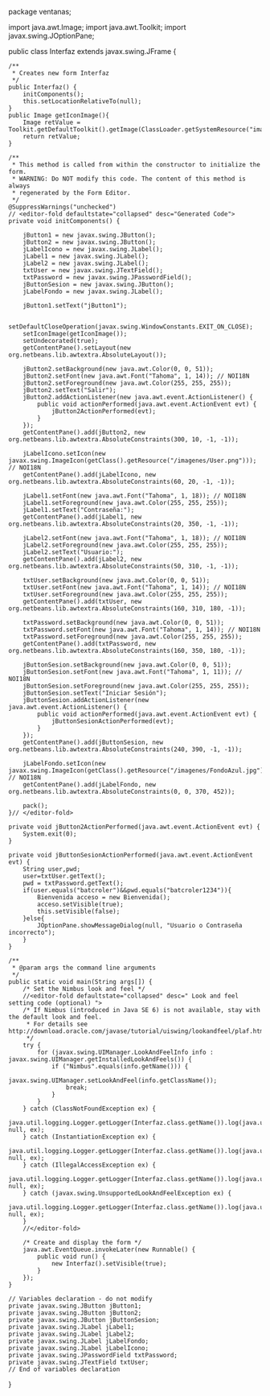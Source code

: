 package ventanas;

import java.awt.Image;
import java.awt.Toolkit;
import javax.swing.JOptionPane;

public class Interfaz extends javax.swing.JFrame {

    /**
     * Creates new form Interfaz
     */
    public Interfaz() {
        initComponents();
        this.setLocationRelativeTo(null);
    }
    public Image getIconImage(){
        Image retValue = Toolkit.getDefaultToolkit().getImage(ClassLoader.getSystemResource("imagenes/BatcrolerProjectLogo.png"));
        return retValue;
    }

    /**
     * This method is called from within the constructor to initialize the form.
     * WARNING: Do NOT modify this code. The content of this method is always
     * regenerated by the Form Editor.
     */
    @SuppressWarnings("unchecked")
    // <editor-fold defaultstate="collapsed" desc="Generated Code">                          
    private void initComponents() {

        jButton1 = new javax.swing.JButton();
        jButton2 = new javax.swing.JButton();
        jLabelIcono = new javax.swing.JLabel();
        jLabel1 = new javax.swing.JLabel();
        jLabel2 = new javax.swing.JLabel();
        txtUser = new javax.swing.JTextField();
        txtPassword = new javax.swing.JPasswordField();
        jButtonSesion = new javax.swing.JButton();
        jLabelFondo = new javax.swing.JLabel();

        jButton1.setText("jButton1");

        setDefaultCloseOperation(javax.swing.WindowConstants.EXIT_ON_CLOSE);
        setIconImage(getIconImage());
        setUndecorated(true);
        getContentPane().setLayout(new org.netbeans.lib.awtextra.AbsoluteLayout());

        jButton2.setBackground(new java.awt.Color(0, 0, 51));
        jButton2.setFont(new java.awt.Font("Tahoma", 1, 14)); // NOI18N
        jButton2.setForeground(new java.awt.Color(255, 255, 255));
        jButton2.setText("Salir");
        jButton2.addActionListener(new java.awt.event.ActionListener() {
            public void actionPerformed(java.awt.event.ActionEvent evt) {
                jButton2ActionPerformed(evt);
            }
        });
        getContentPane().add(jButton2, new org.netbeans.lib.awtextra.AbsoluteConstraints(300, 10, -1, -1));

        jLabelIcono.setIcon(new javax.swing.ImageIcon(getClass().getResource("/imagenes/User.png"))); // NOI18N
        getContentPane().add(jLabelIcono, new org.netbeans.lib.awtextra.AbsoluteConstraints(60, 20, -1, -1));

        jLabel1.setFont(new java.awt.Font("Tahoma", 1, 18)); // NOI18N
        jLabel1.setForeground(new java.awt.Color(255, 255, 255));
        jLabel1.setText("Contraseña:");
        getContentPane().add(jLabel1, new org.netbeans.lib.awtextra.AbsoluteConstraints(20, 350, -1, -1));

        jLabel2.setFont(new java.awt.Font("Tahoma", 1, 18)); // NOI18N
        jLabel2.setForeground(new java.awt.Color(255, 255, 255));
        jLabel2.setText("Usuario:");
        getContentPane().add(jLabel2, new org.netbeans.lib.awtextra.AbsoluteConstraints(50, 310, -1, -1));

        txtUser.setBackground(new java.awt.Color(0, 0, 51));
        txtUser.setFont(new java.awt.Font("Tahoma", 1, 14)); // NOI18N
        txtUser.setForeground(new java.awt.Color(255, 255, 255));
        getContentPane().add(txtUser, new org.netbeans.lib.awtextra.AbsoluteConstraints(160, 310, 180, -1));

        txtPassword.setBackground(new java.awt.Color(0, 0, 51));
        txtPassword.setFont(new java.awt.Font("Tahoma", 1, 14)); // NOI18N
        txtPassword.setForeground(new java.awt.Color(255, 255, 255));
        getContentPane().add(txtPassword, new org.netbeans.lib.awtextra.AbsoluteConstraints(160, 350, 180, -1));

        jButtonSesion.setBackground(new java.awt.Color(0, 0, 51));
        jButtonSesion.setFont(new java.awt.Font("Tahoma", 1, 11)); // NOI18N
        jButtonSesion.setForeground(new java.awt.Color(255, 255, 255));
        jButtonSesion.setText("Iniciar Sesión");
        jButtonSesion.addActionListener(new java.awt.event.ActionListener() {
            public void actionPerformed(java.awt.event.ActionEvent evt) {
                jButtonSesionActionPerformed(evt);
            }
        });
        getContentPane().add(jButtonSesion, new org.netbeans.lib.awtextra.AbsoluteConstraints(240, 390, -1, -1));

        jLabelFondo.setIcon(new javax.swing.ImageIcon(getClass().getResource("/imagenes/FondoAzul.jpg"))); // NOI18N
        getContentPane().add(jLabelFondo, new org.netbeans.lib.awtextra.AbsoluteConstraints(0, 0, 370, 452));

        pack();
    }// </editor-fold>                        

    private void jButton2ActionPerformed(java.awt.event.ActionEvent evt) {                                         
        System.exit(0);
    }                                        

    private void jButtonSesionActionPerformed(java.awt.event.ActionEvent evt) {                                              
        String user,pwd;
        user=txtUser.getText();
        pwd = txtPassword.getText();
        if(user.equals("batcroler")&&pwd.equals("batcroler1234")){
            Bienvenida acceso = new Bienvenida();
            acceso.setVisible(true);
            this.setVisible(false);
        }else{
            JOptionPane.showMessageDialog(null, "Usuario o Contraseña incorrecto");
        }
    }                                             

    /**
     * @param args the command line arguments
     */
    public static void main(String args[]) {
        /* Set the Nimbus look and feel */
        //<editor-fold defaultstate="collapsed" desc=" Look and feel setting code (optional) ">
        /* If Nimbus (introduced in Java SE 6) is not available, stay with the default look and feel.
         * For details see http://download.oracle.com/javase/tutorial/uiswing/lookandfeel/plaf.html 
         */
        try {
            for (javax.swing.UIManager.LookAndFeelInfo info : javax.swing.UIManager.getInstalledLookAndFeels()) {
                if ("Nimbus".equals(info.getName())) {
                    javax.swing.UIManager.setLookAndFeel(info.getClassName());
                    break;
                }
            }
        } catch (ClassNotFoundException ex) {
            java.util.logging.Logger.getLogger(Interfaz.class.getName()).log(java.util.logging.Level.SEVERE, null, ex);
        } catch (InstantiationException ex) {
            java.util.logging.Logger.getLogger(Interfaz.class.getName()).log(java.util.logging.Level.SEVERE, null, ex);
        } catch (IllegalAccessException ex) {
            java.util.logging.Logger.getLogger(Interfaz.class.getName()).log(java.util.logging.Level.SEVERE, null, ex);
        } catch (javax.swing.UnsupportedLookAndFeelException ex) {
            java.util.logging.Logger.getLogger(Interfaz.class.getName()).log(java.util.logging.Level.SEVERE, null, ex);
        }
        //</editor-fold>

        /* Create and display the form */
        java.awt.EventQueue.invokeLater(new Runnable() {
            public void run() {
                new Interfaz().setVisible(true);
            }
        });
    }

    // Variables declaration - do not modify                     
    private javax.swing.JButton jButton1;
    private javax.swing.JButton jButton2;
    private javax.swing.JButton jButtonSesion;
    private javax.swing.JLabel jLabel1;
    private javax.swing.JLabel jLabel2;
    private javax.swing.JLabel jLabelFondo;
    private javax.swing.JLabel jLabelIcono;
    private javax.swing.JPasswordField txtPassword;
    private javax.swing.JTextField txtUser;
    // End of variables declaration                   
}
